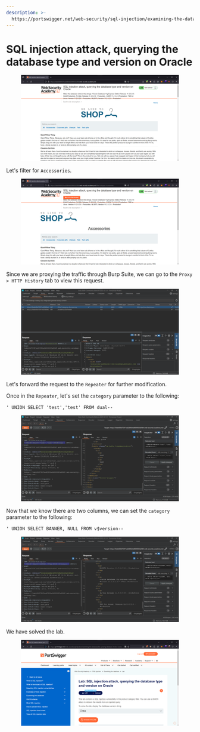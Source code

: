 ```yaml
---
description: >-
  https://portswigger.net/web-security/sql-injection/examining-the-database/lab-querying-database-version-oracle
---
```


# SQL injection attack, querying the database type and version on Oracle

<figure><img src="../../../.gitbook/assets/1 (5).png" alt=""><figcaption></figcaption></figure>

Let's filter for `Accessories`.

<figure><img src="../../../.gitbook/assets/2 (8).png" alt=""><figcaption></figcaption></figure>

Since we are proxying the traffic through Burp Suite, we can go to the `Proxy > HTTP History` tab to view this request.

<figure><img src="../../../.gitbook/assets/3 (9).png" alt=""><figcaption></figcaption></figure>

Let's forward the request to the `Repeater` for further modification.&#x20;

Once in the `Repeater`, let's set the `category` parameter to the following:

```
' UNION SELECT 'test','test' FROM dual--
```

<figure><img src="../../../.gitbook/assets/4 (5).png" alt=""><figcaption></figcaption></figure>

Now that we know there are two columns, we can set the `category` parameter to the following:

```
' UNION SELECT BANNER, NULL FROM v$version--
```

<figure><img src="../../../.gitbook/assets/5 (6).png" alt=""><figcaption></figcaption></figure>

We have solved the lab.

<figure><img src="../../../.gitbook/assets/6 (3).png" alt=""><figcaption></figcaption></figure>

